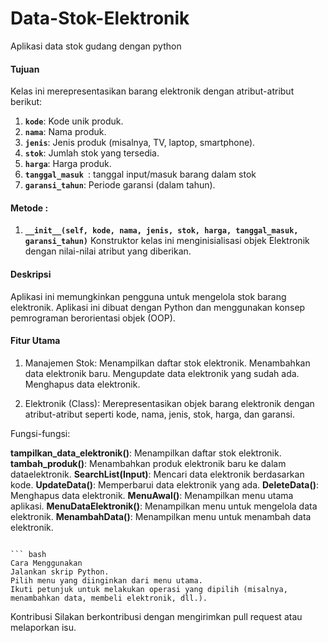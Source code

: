 # Data-Stok-Elektronik
Aplikasi data stok gudang dengan python
<h4>Tujuan</h4>
Kelas ini merepresentasikan barang elektronik dengan atribut-atribut berikut:

1. **`kode`**: Kode unik produk.
2. **`nama`**: Nama produk.
3. **`jenis`**: Jenis produk (misalnya, TV, laptop, smartphone).
4. **`stok`**: Jumlah stok yang tersedia.
5. **`harga`**: Harga produk.
6. **`tanggal_masuk `**: tanggal input/masuk barang dalam stok
7. **`garansi_tahun`**: Periode garansi (dalam tahun).

<h4>Metode :</h4>

1. **`__init__(self, kode, nama, jenis, stok, harga, tanggal_masuk, garansi_tahun)`**
Konstruktor kelas ini menginisialisasi objek Elektronik dengan nilai-nilai atribut yang diberikan.


<h4>Deskripsi</h4>
Aplikasi ini memungkinkan pengguna untuk mengelola stok barang elektronik. Aplikasi ini dibuat dengan Python dan menggunakan konsep pemrograman berorientasi objek (OOP).

<h4>Fitur Utama</h4>

1. Manajemen Stok:
Menampilkan daftar stok elektronik.
Menambahkan data elektronik baru.
Mengupdate data elektronik yang sudah ada.
Menghapus data elektronik.

2. Elektronik (Class):
Merepresentasikan objek barang elektronik dengan atribut-atribut seperti kode, nama, jenis, stok, harga, dan garansi.


Fungsi-fungsi:

<b> tampilkan_data_elektronik()</b>: Menampilkan daftar stok elektronik.
<b> tambah_produk()</b>: Menambahkan produk elektronik baru ke dalam dataelektronik.
<b> SearchList(Input)</b>: Mencari data elektronik berdasarkan kode.
<b> UpdateData()</b>: Memperbarui data elektronik yang ada.
<b> DeleteData()</b>: Menghapus data elektronik.
<b> MenuAwal()</b>: Menampilkan menu utama aplikasi.
<b> MenuDataElektronik()</b>: Menampilkan menu untuk mengelola data elektronik.
<b> MenambahData()</b>: Menampilkan menu untuk menambah data elektronik.

```

``` bash
Cara Menggunakan
Jalankan skrip Python.
Pilih menu yang diinginkan dari menu utama.
Ikuti petunjuk untuk melakukan operasi yang dipilih (misalnya, menambahkan data, membeli elektronik, dll.).
```

Kontribusi Silakan berkontribusi dengan mengirimkan pull request atau melaporkan isu.
